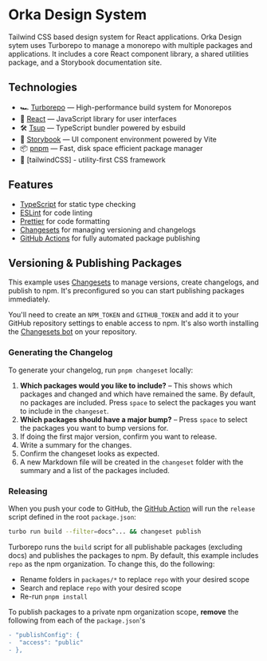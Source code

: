 # Orka Design System

Tailwind CSS based design system for React applications.
Orka Design sytem uses Turborepo to manage a monorepo with multiple packages and applications. It includes a core React component library, a shared utilities package, and a Storybook documentation site.

## Technologies

-   🏎 [Turborepo](https://turbo.build/repo) — High-performance build system for Monorepos
-   🚀 [React](https://reactjs.org/) — JavaScript library for user interfaces
-   🛠 [Tsup](https://github.com/egoist/tsup) — TypeScript bundler powered by esbuild
-   📖 [Storybook](https://storybook.js.org/) — UI component environment powered by Vite
-   📦 [pnpm](https://pnpm.io/) — Fast, disk space efficient package manager
-   💅 [tailwindCSS] - utility-first CSS framework

## Features

-   [TypeScript](https://www.typescriptlang.org/) for static type checking
-   [ESLint](https://eslint.org/) for code linting
-   [Prettier](https://prettier.io) for code formatting
-   [Changesets](https://github.com/changesets/changesets) for managing versioning and changelogs
-   [GitHub Actions](https://github.com/changesets/action) for fully automated package publishing

## Versioning & Publishing Packages

This example uses [Changesets](https://github.com/changesets/changesets) to manage versions, create changelogs, and publish to npm. It's preconfigured so you can start publishing packages immediately.

You'll need to create an `NPM_TOKEN` and `GITHUB_TOKEN` and add it to your GitHub repository settings to enable access to npm. It's also worth installing the [Changesets bot](https://github.com/apps/changeset-bot) on your repository.

### Generating the Changelog

To generate your changelog, run `pnpm changeset` locally:

1. **Which packages would you like to include?** – This shows which packages and changed and which have remained the same. By default, no packages are included. Press `space` to select the packages you want to include in the `changeset`.
1. **Which packages should have a major bump?** – Press `space` to select the packages you want to bump versions for.
1. If doing the first major version, confirm you want to release.
1. Write a summary for the changes.
1. Confirm the changeset looks as expected.
1. A new Markdown file will be created in the `changeset` folder with the summary and a list of the packages included.

### Releasing

When you push your code to GitHub, the [GitHub Action](https://github.com/changesets/action) will run the `release` script defined in the root `package.json`:

```bash
turbo run build --filter=docs^... && changeset publish
```

Turborepo runs the `build` script for all publishable packages (excluding docs) and publishes the packages to npm. By default, this example includes `repo` as the npm organization. To change this, do the following:

-   Rename folders in `packages/*` to replace `repo` with your desired scope
-   Search and replace `repo` with your desired scope
-   Re-run `pnpm install`

To publish packages to a private npm organization scope, **remove** the following from each of the `package.json`'s

```diff
- "publishConfig": {
-  "access": "public"
- },
```
